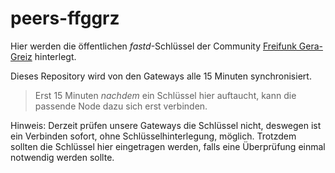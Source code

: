# peers-ffggrz

Hier werden die öffentlichen *fastd*-Schlüssel der Community [Freifunk Gera-Greiz]("http://gera-greiz.freifunk.net/") hinterlegt.

Dieses Repository wird von den Gateways alle 15 Minuten synchronisiert.

> Erst 15 Minuten *nachdem* ein Schlüssel hier auftaucht, kann die passende Node dazu sich erst verbinden.

Hinweis: Derzeit prüfen unsere Gateways die Schlüssel nicht, deswegen ist ein Verbinden sofort, ohne Schlüsselhinterlegung, möglich. Trotzdem sollten die Schlüssel hier eingetragen werden, falls eine Überprüfung einmal notwendig werden sollte.
